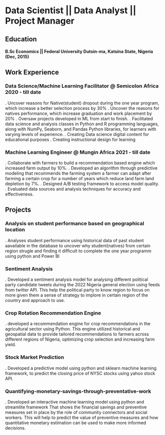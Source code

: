 # Data Scientist || Data Analyst || Project Manager

## Education
#### B.Sc Economics || Federal University Dutsin-ma, Katsina State, Nigeria (Dec, 2015)

## Work Experience
### Data Science/Machine Learning Facilitator @ Semicolon Africa 2020 - till date
  . Uncover reasons for Native(student) dropout during the one year program, which increase a better selection process by 30%
  . Uncover the reasons for natives performance, which increase graduation and work placement by 20%
  . Oversaw projects developed in ML from start to finish.
  . Facilitated data science and analysis classes in Python and R programming languages, along with  NumPy, Seaborn, and Pandas Python libraries, for learners with varying levels of experience.
  . Creating Data science digital content for educational purposes
  . Creating instructional design for learning

### Machine Learning Engineer @ Mungin Africa 2021 - till date
  . Collaborate with farmers to build a recommendation based engine which increased farm output by 10%. 
  . Developed an algorithm through predictive modeling that recommends the farming system a farmer can adapt after farming a certain crop for a number of years which reduce land farm land depletion by 7%.
  . Designed A/B testing framework to access model quality.
  . Evaluated data sources and analysis techniques for accuracy and effectiveness.


## Projects
### Analysis on student performance based on geographical location
  . Analyses student performance using historical data of past student aavailable in the database to uncover why student(natives) from certain region strugle and finding it difficult to complete the one year programm using python and Power BI 

### Sentiment Analysis
  . Developed a sentiment analysis model for analysing different political party candidate tweets during the 2022 Nigeria general election using feeds from twitter API. This help the political party to know region to focus on more given   them a sense of strategy to implore in certain region of the country and approach to use.

### Crop Rotation Recommendation Engine
  . developed a recommendation engine for crop recommendations in the agricultural sector using Python. This engine utilized historical and geospatial data to provide tailored recommendations to farmers across different regions of Nigeria, optimizing crop selection and increasing farm yield.

### Stock Market Prediction
  .  Developed a predictive model using python and sklearn machine learning framework, to predict the closing price of NYSC stocks using yahoo stock API.

### Quantifying-monetary-savings-through-preventative-work
 . Developed an interactive machine learning model using python and streamlite framework That shows the financial savings and preventive measures set in place by the role of community connectors and social workers. This will help to predict the value of preventive measures and how quantitative monetary estimation can be used to make more informed decisions.
